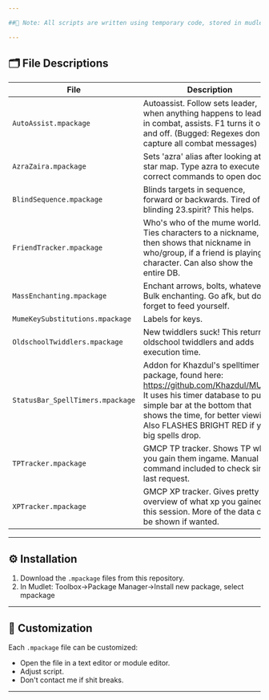 ```yaml
---

##💬 Note: All scripts are written using temporary code, stored in mudlet.storage and will not show up in your mudlet triggers/aliases/keys/... I really hate clutter. Info on scripts shows up when script loads in echoes. **  

---
```


## 🗂️ File Descriptions

| File | Description |
|------|-------------|
| `AutoAssist.mpackage` | Autoassist. Follow sets leader, when anything happens to leader in combat, assists. F1 turns it on and off. (Bugged: Regexes don't capture all combat messages)|
| `AzraZaira.mpackage` | Sets 'azra' alias after looking at the star map. Type azra to execute correct commands to open door. |
| `BlindSequence.mpackage` | Blinds targets in sequence, forward or backwards. Tired of blinding 23.spirit? This helps. |
| `FriendTracker.mpackage` | Who's who of the mume world. Ties characters to a nickname, then shows that nickname in who/group, if a friend is playing a character. Can also show the entire DB. |
| `MassEnchanting.mpackage` | Enchant arrows, bolts, whatever. Bulk enchanting. Go afk, but don't forget to feed yourself. |
| `MumeKeySubstitutions.mpackage` | Labels for keys. |
| `OldschoolTwiddlers.mpackage` | New twiddlers suck! This returns oldschool twiddlers and adds execution time. |
| `StatusBar_SpellTimers.mpackage` | Addon for Khazdul's spelltimer package, found here: https://github.com/Khazdul/MUME. It uses his timer database to put a simple bar at the bottom that shows the time, for better viewing. Also FLASHES BRIGHT RED if your big spells drop. |
| `TPTracker.mpackage` | GMCP TP tracker. Shows TP when you gain them ingame. Manual command included to check since last request. |
| `XPTracker.mpackage` | GMCP XP tracker. Gives pretty overview of what xp you gained this session. More of the data can be shown if wanted. |

---

## ⚙️ Installation

1. Download the `.mpackage` files from this repository.  
2. In Mudlet: Toolbox->Package Manager->Install new package, select mpackage

---

## 🧩 Customization

Each `.mpackage` file can be customized:
- Open the file in a text editor or module editor.
- Adjust script.
- Don't contact me if shit breaks.

---

